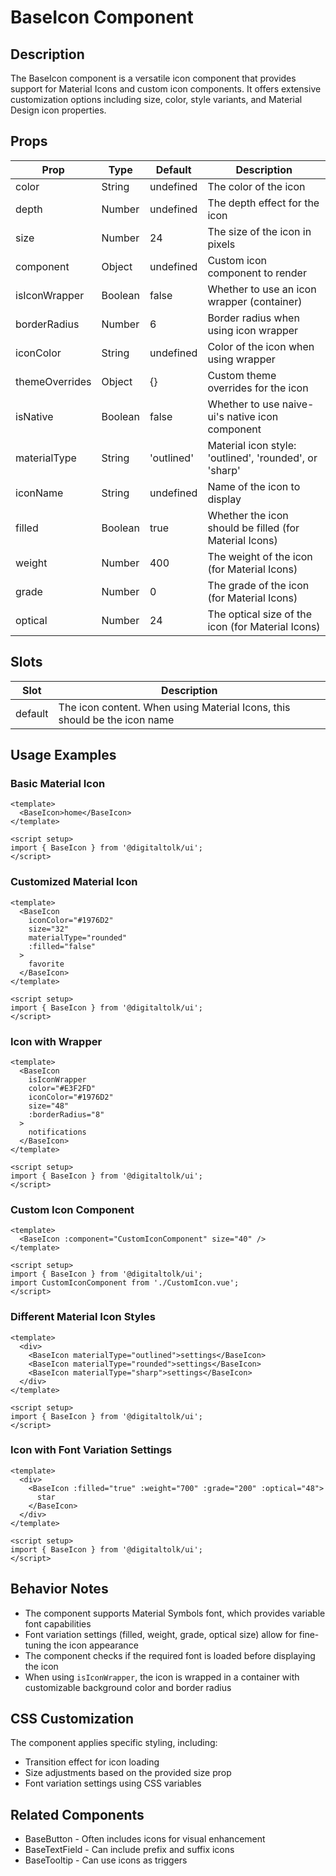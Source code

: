 # BaseIcon Component

## Description
The BaseIcon component is a versatile icon component that provides support for Material Icons and custom icon components. It offers extensive customization options including size, color, style variants, and Material Design icon properties.

## Props

| Prop | Type | Default | Description |
|------|------|---------|-------------|
| color | String | undefined | The color of the icon |
| depth | Number | undefined | The depth effect for the icon |
| size | Number | 24 | The size of the icon in pixels |
| component | Object | undefined | Custom icon component to render |
| isIconWrapper | Boolean | false | Whether to use an icon wrapper (container) |
| borderRadius | Number | 6 | Border radius when using icon wrapper |
| iconColor | String | undefined | Color of the icon when using wrapper |
| themeOverrides | Object | {} | Custom theme overrides for the icon |
| isNative | Boolean | false | Whether to use naive-ui's native icon component |
| materialType | String | 'outlined' | Material icon style: 'outlined', 'rounded', or 'sharp' |
| iconName | String | undefined | Name of the icon to display |
| filled | Boolean | true | Whether the icon should be filled (for Material Icons) |
| weight | Number | 400 | The weight of the icon (for Material Icons) |
| grade | Number | 0 | The grade of the icon (for Material Icons) |
| optical | Number | 24 | The optical size of the icon (for Material Icons) |

## Slots

| Slot | Description |
|------|-------------|
| default | The icon content. When using Material Icons, this should be the icon name |

## Usage Examples

### Basic Material Icon

```vue
<template>
  <BaseIcon>home</BaseIcon>
</template>

<script setup>
import { BaseIcon } from '@digitaltolk/ui';
</script>
```

### Customized Material Icon

```vue
<template>
  <BaseIcon 
    iconColor="#1976D2" 
    size="32" 
    materialType="rounded" 
    :filled="false"
  >
    favorite
  </BaseIcon>
</template>

<script setup>
import { BaseIcon } from '@digitaltolk/ui';
</script>
```

### Icon with Wrapper

```vue
<template>
  <BaseIcon 
    isIconWrapper 
    color="#E3F2FD" 
    iconColor="#1976D2" 
    size="48" 
    :borderRadius="8"
  >
    notifications
  </BaseIcon>
</template>

<script setup>
import { BaseIcon } from '@digitaltolk/ui';
</script>
```

### Custom Icon Component

```vue
<template>
  <BaseIcon :component="CustomIconComponent" size="40" />
</template>

<script setup>
import { BaseIcon } from '@digitaltolk/ui';
import CustomIconComponent from './CustomIcon.vue';
</script>
```

### Different Material Icon Styles

```vue
<template>
  <div>
    <BaseIcon materialType="outlined">settings</BaseIcon>
    <BaseIcon materialType="rounded">settings</BaseIcon>
    <BaseIcon materialType="sharp">settings</BaseIcon>
  </div>
</template>

<script setup>
import { BaseIcon } from '@digitaltolk/ui';
</script>
```

### Icon with Font Variation Settings

```vue
<template>
  <div>
    <BaseIcon :filled="true" :weight="700" :grade="200" :optical="48">
      star
    </BaseIcon>
  </div>
</template>

<script setup>
import { BaseIcon } from '@digitaltolk/ui';
</script>
```

## Behavior Notes

- The component supports Material Symbols font, which provides variable font capabilities
- Font variation settings (filled, weight, grade, optical size) allow for fine-tuning the icon appearance
- The component checks if the required font is loaded before displaying the icon
- When using `isIconWrapper`, the icon is wrapped in a container with customizable background color and border radius

## CSS Customization

The component applies specific styling, including:
- Transition effect for icon loading
- Size adjustments based on the provided size prop
- Font variation settings using CSS variables

## Related Components
- BaseButton - Often includes icons for visual enhancement
- BaseTextField - Can include prefix and suffix icons
- BaseTooltip - Can use icons as triggers

